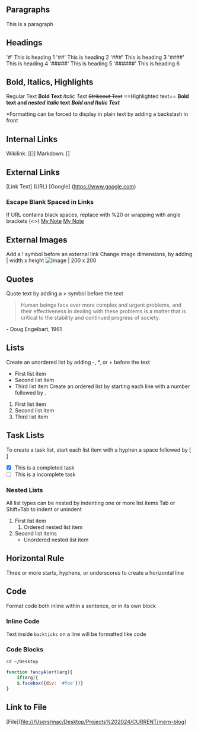 
## Paragraphs
This is a paragraph

## Headings
'#' This is heading 1
'##' This is heading 2
'###' This is heading 3
'####' This is heading 4
'#####' This is heading 5
'######' This is heading 6

## Bold, Italics, Highlights
Regular Text
__Bold Text__
_Italic Text_
~~Strikeout Text~~
==Highlighted text==
**Bold text and _nested italic_ text**
***Bold and Italic Text***

\*Formatting can be forced to display in plain text by adding a backslash in front

## Internal Links
Wikilink: [[]]
Markdown: []

## External Links
[Link Text] (URL)
[Google] (https://www.google.com)

### Escape Blank Spaced in Links
If URL contains black spaces, replace with %20 or wrapping with angle brackets (<>)
[My Note](obsidian://open?vault=MainVault&file=My%20Note.md)
[My Note](<obsidian://open?vault=MainVault&file=My Note.md>)

## External Images
Add a ! symbol before an external link
Change image dimensions, by adding | width x height
![Image | 200 x 200](https://png.pngtree.com/png-vector/20191121/ourmid/pngtree-blue-bird-vector-or-color-illustration-png-image_2013004.jpg)

## Quotes
Quote text by adding a > symbol before the text
> Human beings face ever more complex and urgent problems, and their effectiveness in dealing with these problems is a matter that is critical to the stability and continued progress of society. 

\- Doug Engelbart, 1961

## Lists
Create an unordered list by adding -, \*, or + before the text
- First list item
- Second list item
- Third list item
Create an ordered list by starting each line with a number followed by .
1. First list item
2. Second list item
3. Third list item

## Task Lists
To create a task list, start each list item with a hyphen a space followed by [ ]
- [x] This is a completed task
- [ ] This is a incomplete task

### Nested Lists
All list types can be nested by indenting one or more list items
Tab or Shift+Tab to indent or unindent
1. First list item
	1. Ordered nested list item
2. Second list items
	- Unordered nested list item

## Horizontal Rule
Three or more starts, hyphens, or underscores to create a horizontal line

## Code
Format code both inline within a sentence, or in its own block

### Inline Code
Text inside `backticks` on a line will be formatted like code

### Code Blocks
```
cd ~/Desktop
```

```js
function fancyAlert(arg){
	if(arg){
	$.facebox({div: '#foo'})}
}
```

## Link to File
[File]{<file:///Users/mac/Desktop/Projects%202024/CURRENT/mern-blog>}